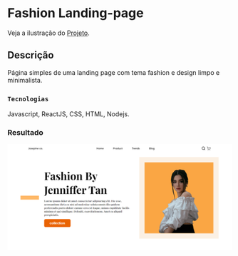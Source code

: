 # Fashion Landing-page

Veja a ilustração do [Projeto](https://github.com/facebook/create-react-app).

## Descrição

Página simples de uma landing page com tema fashion e design limpo e minimalista.

### `Tecnologias`

Javascript, ReactJS, CSS, HTML, Nodejs.

### Resultado

<img src="/src//images//Landing-page-fashion.png">
